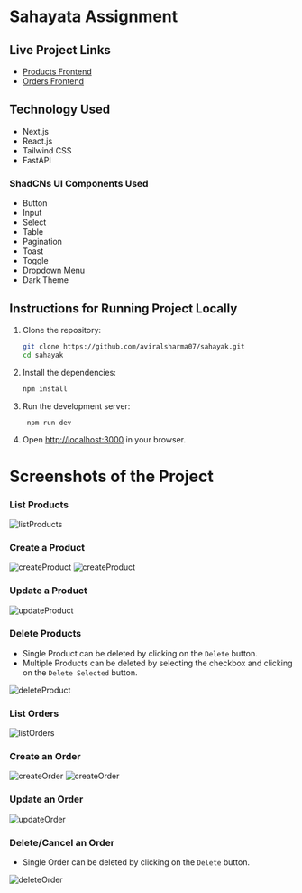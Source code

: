 # Sahayata Assignment

## Live Project Links

- [Products Frontend](https://your-frontend-project-link.com)
- [Orders Frontend](https://your-frontend-project-link.com)

## Technology Used

- Next.js
- React.js
- Tailwind CSS
- FastAPI

### ShadCNs UI Components Used

- Button
- Input
- Select
- Table
- Pagination
- Toast
- Toggle
- Dropdown Menu
- Dark Theme

## Instructions for Running Project Locally

1. Clone the repository:

   ```bash
   git clone https://github.com/aviralsharma07/sahayak.git
   cd sahayak
   ```

2. Install the dependencies:

   ```bash
   npm install
   ```

3. Run the development server:

   ```bash
    npm run dev
   ```

4. Open [http://localhost:3000](http://localhost:3000) in your browser.

# Screenshots of the Project

### List Products

![listProducts](results/listAllProducts.png)

### Create a Product

![createProduct](results/createProduct1.png)
![createProduct](results/createProduct2.png)

### Update a Product

![updateProduct](results/updateProduct.png)

### Delete Products

- Single Product can be deleted by clicking on the `Delete` button.
- Multiple Products can be deleted by selecting the checkbox and clicking on the `Delete Selected` button.

![deleteProduct](results/deleteProduct.png)

### List Orders

![listOrders](results/listOrders.png)

### Create an Order

![createOrder](results/createOrder1.png)
![createOrder](results/createOrder2.png)

### Update an Order

![updateOrder](results/updateOrder.png)

### Delete/Cancel an Order

- Single Order can be deleted by clicking on the `Delete` button.

![deleteOrder](results/listOrders.png)
